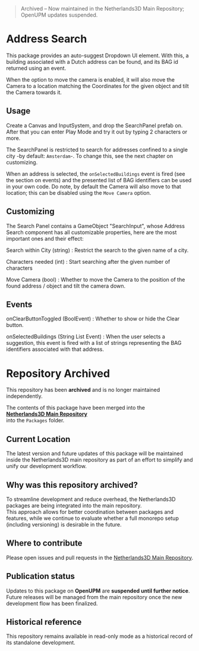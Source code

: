 > Archived – Now maintained in the Netherlands3D Main Repository; OpenUPM updates suspended.

 
Address Search
==============

This package provides an auto-suggest Dropdown UI element. With this, a building associated with a Dutch address 
can be found, and its BAG id returned using an event.

When the option to move the camera is enabled, it will also move the Camera to a location matching the Coordinates 
for the given object and tilt the Camera towards it.

Usage
-----

Create a Canvas and InputSystem, and drop the SearchPanel prefab on. After that you can enter Play Mode and try it out 
by typing 2 characters or more.

The SearchPanel is restricted to search for addresses confined to a single city -by default: `Amsterdam`-. To change 
this, see the next chapter on customizing.

When an address is selected, the `onSelectedBuildings` event is fired (see the section on events) and the presented list 
of BAG identifiers can be used in your own code. Do note, by default the Camera will also move to that location; this 
can be disabled using the `Move Camera` option.

Customizing
-----------

The Search Panel contains a GameObject "SearchInput", whose Address Search component has all customizable properties, here are the most important ones and their effect:

Search within City (string)
: Restrict the search to the given name of a city.

Characters needed (int)
: Start searching after the given number of characters

Move Camera (bool)
: Whether to move the Camera to the position of the found address / object and tilt the camera down.

Events
------

onClearButtonToggled (BoolEvent)
: Whether to show or hide the Clear button.

onSelectedBuildings (String List Event)
: When the user selects a suggestion, this event is fired with a list of strings representing the BAG identifiers 
associated with that address.

# Repository Archived

This repository has been **archived** and is no longer maintained independently.

The contents of this package have been merged into the  
**[Netherlands3D Main Repository](https://github.com/Netherlands3D/twin)**  
into the `Packages` folder.

## Current Location

The latest version and future updates of this package will be maintained inside the Netherlands3D main repository as part of an effort to simplify and unify our development workflow.

## Why was this repository archived?

To streamline development and reduce overhead, the Netherlands3D packages are being integrated into the main repository.  
This approach allows for better coordination between packages and features, while we continue to evaluate whether a full monorepo setup (including versioning) is desirable in the future.

## Where to contribute

Please open issues and pull requests in the [Netherlands3D Main Repository](https://github.com/Netherlands3D/twin).

## Publication status

Updates to this package on **OpenUPM** are **suspended until further notice**.  
Future releases will be managed from the main repository once the new development flow has been finalized.

## Historical reference

This repository remains available in read-only mode as a historical record of its standalone development.
